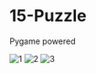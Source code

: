 # 15-Puzzle

Pygame powered

![1](https://cloud.githubusercontent.com/assets/18353201/22787041/2d4483da-eedb-11e6-96b9-5904b4932a37.PNG)
![2](https://cloud.githubusercontent.com/assets/18353201/22787042/2d45d24e-eedb-11e6-9e4d-1a6a24ca10f2.PNG)
![3](https://cloud.githubusercontent.com/assets/18353201/22787043/2d4b787a-eedb-11e6-8706-4f59048703ae.PNG)
